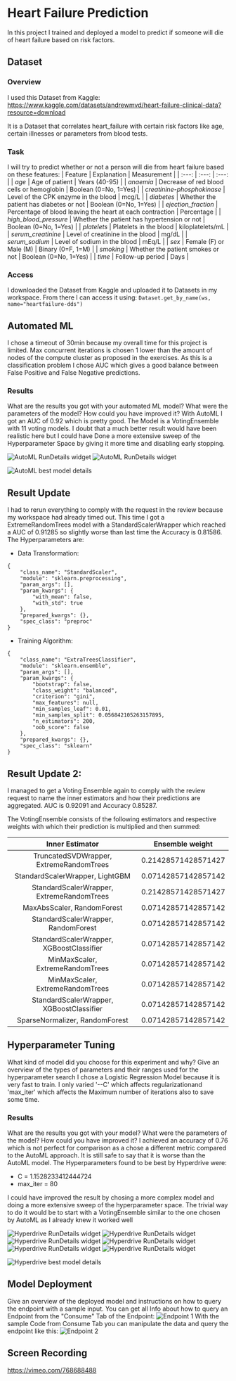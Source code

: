 # Heart Failure Prediction

In this project I trained and deployed a model to predict if someone will die of heart failure based on risk factors.

## Dataset

### Overview
I used this Dataset from Kaggle:
https://www.kaggle.com/datasets/andrewmvd/heart-failure-clinical-data?resource=download

It is a Dataset that correlates heart_failure with certain risk factors like age, certain illnesses or parameters from blood tests.

### Task
I will try to predict whether or not a person will die from heart failure based on these features:
| Feature | Explanation | Measurement |
| :---: | :---: | :---: |
| *age* | Age of patient | Years (40-95) |
| *anaemia* | Decrease of red blood cells or hemoglobin | Boolean (0=No, 1=Yes) |
| *creatinine-phosphokinase* | Level of the CPK enzyme in the blood | mcg/L |
| *diabetes* | Whether the patient has diabetes or not | Boolean (0=No, 1=Yes) |
| *ejection_fraction* | Percentage of blood leaving the heart at each contraction | Percentage |
| *high_blood_pressure* | Whether the patient has hypertension or not | Boolean (0=No, 1=Yes) |
| *platelets* | Platelets in the blood | kiloplatelets/mL	|
| *serum_creatinine* | Level of creatinine in the blood | mg/dL |
| *serum_sodium* | Level of sodium in the blood | mEq/L |
| *sex* | Female (F) or Male (M) | Binary (0=F, 1=M) |
| *smoking* | Whether the patient smokes or not | Boolean (0=No, 1=Yes) |
| *time* | Follow-up period | Days |

### Access
I downloaded the Dataset from Kaggle and uploaded it to Datasets in my workspace. From there I can access it using:
```Dataset.get_by_name(ws, name="heartfailure-dds")```

## Automated ML
I chose a timeout of 30min because my overall time for this project is limited. Max concurrent iterations is chosen 1 lower than the amount of nodes of 
the compute cluster as proposed in the exercises. As this is a classification problem I chose AUC which gives a good balance between False Positive and 
False Negative predictions.


### Results
What are the results you got with your automated ML model? What were the parameters of the model? How could you have improved it?
With AutoML I got an AUC of 0.92 which is pretty good. The Model is a VotingEnsemble with 11 voting models. I doubt that a much better result would have been realistic here 
but I could have Done a more extensive sweep of the Hyperparameter Space by giving it more time and disabling early stopping.


![AutoML RunDetails widget](./RunDetailsWidget1.PNG)
![AutoML RunDetails widget](./RunDetailsWidget2.PNG)

![AutoML best model details](./Best_model_Run_Id_new.PNG)

## Result Update
I had to rerun everything to comply with the request in the review because my workspace had already timed out.
This time I got a ExtremeRandomTrees model with a StandardScalerWrapper which reached a AUC of 0.91285 so slightly worse than last time the Accuracy is 0.81586.
The Hyperparameters are:
- Data Transformation:
```
{
    "class_name": "StandardScaler",
    "module": "sklearn.preprocessing",
    "param_args": [],
    "param_kwargs": {
        "with_mean": false,
        "with_std": true
    },
    "prepared_kwargs": {},
    "spec_class": "preproc"
}
```
- Training Algorithm:
```
{
    "class_name": "ExtraTreesClassifier",
    "module": "sklearn.ensemble",
    "param_args": [],
    "param_kwargs": {
        "bootstrap": false,
        "class_weight": "balanced",
        "criterion": "gini",
        "max_features": null,
        "min_samples_leaf": 0.01,
        "min_samples_split": 0.056842105263157895,
        "n_estimators": 200,
        "oob_score": false
    },
    "prepared_kwargs": {},
    "spec_class": "sklearn"
}
```

## Result Update 2:
I managed to get a Voting Ensemble again to comply with the review request to name the inner estimators and how their predictions are aggregated.
AUC is 0.92091 and Accuracy 0.85287.

The VotingEnsemble consists of the following estimators and respective weights with which their prediction is multiplied and then summed:

| Inner Estimator | Ensemble weight |
| :---: | :---: |
| TruncatedSVDWrapper, ExtremeRandomTrees | 0.21428571428571427| 
| StandardScalerWrapper, LightGBM | 0.07142857142857142 |
| StandardScalerWrapper, ExtremeRandomTrees | 0.21428571428571427 |
| MaxAbsScaler, RandomForest | 0.07142857142857142 |
| StandardScalerWrapper, RandomForest | 0.07142857142857142 |
| StandardScalerWrapper, XGBoostClassifier | 0.07142857142857142 |
| MinMaxScaler, ExtremeRandomTrees | 0.07142857142857142 |
| MinMaxScaler, ExtremeRandomTrees | 0.07142857142857142 |
| StandardScalerWrapper, XGBoostClassifier | 0.07142857142857142 |
| SparseNormalizer, RandomForest | 0.07142857142857142 |

## Hyperparameter Tuning
What kind of model did you choose for this experiment and why? Give an overview of the types of parameters and their ranges used for the hyperparameter search
I chose a Logistic Regression Model because it is very fast to train. I only varied '--C' which affects regularizationand 'max_iter' which affects the
Maximum number of iterations also to save some time.

### Results
What are the results you got with your model? What were the parameters of the model? How could you have improved it?
I achieved an accuracy of 0.76 which is not perfect for comparison as a chose a different metric compared to the AutoML approach. It is still safe to say that 
it is worse than the AutoML model.
The Hyperparameters found to be best by Hyperdrive were:
- C = 1.1528233412444724
- max_iter = 80

I could have improved the result by chosing a more complex model and doing a more extensive sweep of the hyperparameter space. 
The trivial way to do it would be to start with a VotingEnsemble similar to the one chosen by AutoML as I already knew
it worked well

![Hyperdrive RunDetails widget](./Hyperdrive_RunDetails1.PNG)
![Hyperdrive RunDetails widget](./Hyperdrive_RunDetails2.PNG)
![Hyperdrive RunDetails widget](./Hyperdrive_RunDetails3.PNG)
![Hyperdrive RunDetails widget](./Hyperdrive_RunDetails4.PNG)
![Hyperdrive RunDetails widget](./Hyperdrive_RunDetails5.PNG)
![Hyperdrive RunDetails widget](./Hyperdrive_RunDetails1.PNG)

![Hyperdrive best model details](./Best_hypermodel.PNG)

## Model Deployment
Give an overview of the deployed model and instructions on how to query the endpoint with a sample input.
You can get all Info about how to query an Endpoint from the "Consume" Tab of the Endpoint:
![Endpoint 1](./Endpoint_use1.PNG)
With the sample Code from Consume Tab you can manipulate the data and query the endpoint like this:
![Endpoint 2](./Endpoint_use2.PNG)

## Screen Recording
https://vimeo.com/768688488

